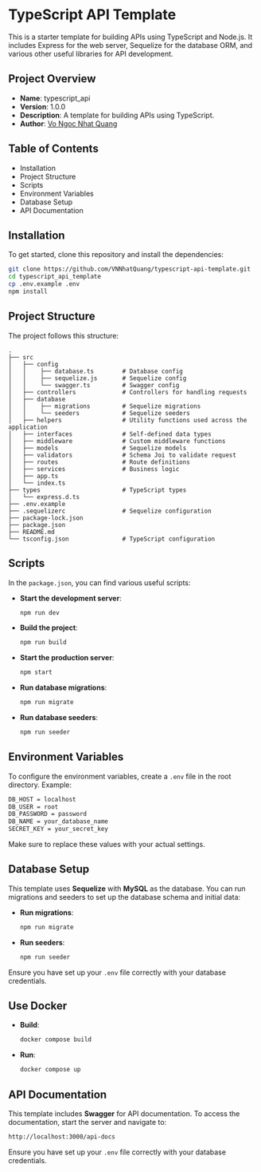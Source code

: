 # TypeScript API Template
This is a starter template for building APIs using TypeScript and Node.js. It includes Express for the web server, Sequelize for the database ORM, and various other useful libraries for API development.


## Project Overview
- **Name**: typescript_api
- **Version**: 1.0.0
- **Description**: A template for building APIs using TypeScript.
- **Author**: [Vo Ngoc Nhat Quang](https://github.com/VNNhatQuang)


## Table of Contents
- Installation
- Project Structure
- Scripts
- Environment Variables
- Database Setup
- API Documentation


## Installation
To get started, clone this repository and install the dependencies:
```sh
git clone https://github.com/VNNhatQuang/typescript-api-template.git    # Clone repository
cd typescript_api_template                                              # Into project folder
cp .env.example .env                                                    # Clone ".env.example" to ".env"
npm install                                                             # Install dependencies
```


## Project Structure
The project follows this structure:

    .
    ├── src
    │   ├── config
    │   │    ├── database.ts        # Database config
    │   │    ├── sequelize.js       # Sequelize config
    │   │    └── swagger.ts         # Swagger config
    │   ├── controllers             # Controllers for handling requests
    │   ├── database                
    │   │    ├── migrations         # Sequelize migrations
    │   │    └── seeders            # Sequelize seeders
    │   ├── helpers                 # Utility functions used across the application
    │   ├── interfaces              # Self-defined data types
    │   ├── middleware              # Custom middleware functions
    │   ├── models                  # Sequelize models
    │   ├── validators              # Schema Joi to validate request
    │   ├── routes                  # Route definitions
    │   ├── services                # Business logic
    │   ├── app.ts                  
    │   └── index.ts                
    ├── types                       # TypeScript types
    │   └── express.d.ts            
    ├── .env.example                
    ├── .sequelizerc                # Sequelize configuration
    ├── package-lock.json           
    ├── package.json                
    ├── README.md                   
    └── tsconfig.json               # TypeScript configuration


## Scripts
In the `package.json`, you can find various useful scripts:
- **Start the development server**:
    ```sh
    npm run dev
    ```
- **Build the project**:  
    ```sh
    npm run build
    ```
- **Start the production server**:  
    ```sh
    npm start
    ```
- **Run database migrations**:  
    ```sh
    npm run migrate
    ```
- **Run database seeders**:  
    ```sh
    npm run seeder
    ```


## Environment Variables
To configure the environment variables, create a `.env` file in the root directory. Example:
```sh
DB_HOST = localhost
DB_USER = root
DB_PASSWORD = password
DB_NAME = your_database_name
SECRET_KEY = your_secret_key
```
Make sure to replace these values with your actual settings.


## Database Setup
This template uses **Sequelize** with **MySQL** as the database. You can run migrations and seeders to set up the database schema and initial data:
- **Run migrations**:  
    ```sh
    npm run migrate
    ```
- **Run seeders**:  
    ```sh
    npm run seeder
    ```
Ensure you have set up your `.env` file correctly with your database credentials.


## Use Docker
- **Build**:  
    ```sh
    docker compose build
    ```
- **Run**:  
    ```sh
    docker compose up
    ```


## API Documentation
This template includes **Swagger** for API documentation. To access the documentation, start the server and navigate to:
```sh
http://localhost:3000/api-docs
```
Ensure you have set up your `.env` file correctly with your database credentials.
